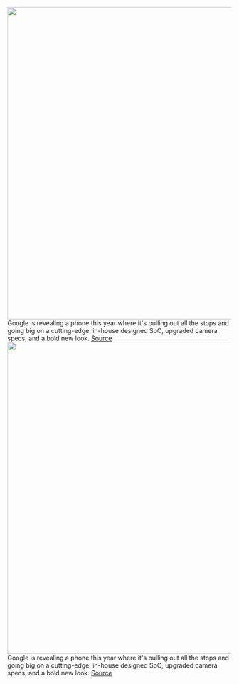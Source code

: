 <img src='https://cdn.vox-cdn.com/thumbor/651zdxpjsP4hbPyVfnltVyVxrok=/400x0/filters:no_upscale()/cdn.vox-cdn.com/uploads/chorus_asset/file/22786938/ajohnson_210813_4713_0001_sq.jpg' width='700px' /><br/>
Google is revealing a phone this year where it's pulling out all the stops and going big on a cutting-edge, in-house designed SoC, upgraded camera specs, and a bold new look.
<a href='https://www.theverge.com/22628205/google-pixel-5a-review-price-screen-battery-specs'> Source <a/><img src='https://cdn.vox-cdn.com/thumbor/651zdxpjsP4hbPyVfnltVyVxrok=/400x0/filters:no_upscale()/cdn.vox-cdn.com/uploads/chorus_asset/file/22786938/ajohnson_210813_4713_0001_sq.jpg' width='700px' /><br/>
Google is revealing a phone this year where it's pulling out all the stops and going big on a cutting-edge, in-house designed SoC, upgraded camera specs, and a bold new look.
<a href='https://www.theverge.com/22628205/google-pixel-5a-review-price-screen-battery-specs'> Source <a/>